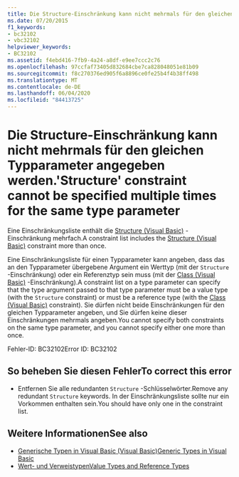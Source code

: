 ```yaml
---
title: Die Structure-Einschränkung kann nicht mehrmals für den gleichen Typparameter angegeben werden.
ms.date: 07/20/2015
f1_keywords:
- bc32102
- vbc32102
helpviewer_keywords:
- BC32102
ms.assetid: f4ebd416-7fb9-4a24-a8df-e9ee7ccc2c76
ms.openlocfilehash: 97ccfaf73405d832684cbe7ca828048051e81b09
ms.sourcegitcommit: f8c270376ed905f6a8896ce0fe25b4f4b38ff498
ms.translationtype: MT
ms.contentlocale: de-DE
ms.lasthandoff: 06/04/2020
ms.locfileid: "84413725"
---
```

# <a name="structure-constraint-cannot-be-specified-multiple-times-for-the-same-type-parameter"></a><span data-ttu-id="f034a-102">Die Structure-Einschränkung kann nicht mehrmals für den gleichen Typparameter angegeben werden.</span><span class="sxs-lookup"><span data-stu-id="f034a-102">'Structure' constraint cannot be specified multiple times for the same type parameter</span></span>
<span data-ttu-id="f034a-103">Eine Einschränkungsliste enthält die [Structure (Visual Basic)](../language-reference/statements/structure-statement.md) -Einschränkung mehrfach.</span><span class="sxs-lookup"><span data-stu-id="f034a-103">A constraint list includes the [Structure (Visual Basic)](../language-reference/statements/structure-statement.md) constraint more than once.</span></span>  
  
 <span data-ttu-id="f034a-104">Eine Einschränkungsliste für einen Typparameter kann angeben, dass das an den Typparameter übergebene Argument ein Werttyp (mit der `Structure` -Einschränkung) oder ein Referenztyp sein muss (mit der [Class (Visual Basic)](../language-reference/statements/class-statement.md) -Einschränkung).</span><span class="sxs-lookup"><span data-stu-id="f034a-104">A constraint list on a type parameter can specify that the type argument passed to that type parameter must be a value type (with the `Structure` constraint) or must be a reference type (with the [Class (Visual Basic)](../language-reference/statements/class-statement.md) constraint).</span></span> <span data-ttu-id="f034a-105">Sie dürfen nicht beide Einschränkungen für den gleichen Typparameter angeben, und Sie dürfen keine dieser Einschränkungen mehrmals angeben.</span><span class="sxs-lookup"><span data-stu-id="f034a-105">You cannot specify both constraints on the same type parameter, and you cannot specify either one more than once.</span></span>  
  
 <span data-ttu-id="f034a-106">Fehler-ID: BC32102</span><span class="sxs-lookup"><span data-stu-id="f034a-106">Error ID: BC32102</span></span>  
  
## <a name="to-correct-this-error"></a><span data-ttu-id="f034a-107">So beheben Sie diesen Fehler</span><span class="sxs-lookup"><span data-stu-id="f034a-107">To correct this error</span></span>  
  
- <span data-ttu-id="f034a-108">Entfernen Sie alle redundanten `Structure` -Schlüsselwörter.</span><span class="sxs-lookup"><span data-stu-id="f034a-108">Remove any redundant `Structure` keywords.</span></span> <span data-ttu-id="f034a-109">In der Einschränkungsliste sollte nur ein Vorkommen enthalten sein.</span><span class="sxs-lookup"><span data-stu-id="f034a-109">You should have only one in the constraint list.</span></span>  
  
## <a name="see-also"></a><span data-ttu-id="f034a-110">Weitere Informationen</span><span class="sxs-lookup"><span data-stu-id="f034a-110">See also</span></span>

- [<span data-ttu-id="f034a-111">Generische Typen in Visual Basic (Visual Basic)</span><span class="sxs-lookup"><span data-stu-id="f034a-111">Generic Types in Visual Basic</span></span>](../programming-guide/language-features/data-types/generic-types.md)
- [<span data-ttu-id="f034a-112">Wert- und Verweistypen</span><span class="sxs-lookup"><span data-stu-id="f034a-112">Value Types and Reference Types</span></span>](../programming-guide/language-features/data-types/value-types-and-reference-types.md)
